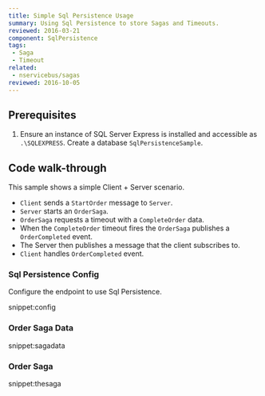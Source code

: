 ```yaml
---
title: Simple Sql Persistence Usage
summary: Using Sql Persistence to store Sagas and Timeouts.
reviewed: 2016-03-21
component: SqlPersistence
tags:
 - Saga
 - Timeout
related:
 - nservicebus/sagas
reviewed: 2016-10-05
---
```


## Prerequisites

 1. Ensure an instance of SQL Server Express is installed and accessible as `.\SQLEXPRESS`. Create a database `SqlPersistenceSample`.



## Code walk-through

This sample shows a simple Client + Server scenario.

 * `Client` sends a `StartOrder` message to `Server`.
 * `Server` starts an `OrderSaga`.
 * `OrderSaga` requests a timeout with a `CompleteOrder` data.
 * When the `CompleteOrder` timeout fires the `OrderSaga` publishes a `OrderCompleted` event.
 * The Server then publishes a message that the client subscribes to.
 * `Client` handles `OrderCompleted` event.


### Sql Persistence Config

Configure the endpoint to use Sql Persistence.

snippet:config


### Order Saga Data

snippet:sagadata


### Order Saga

snippet:thesaga
